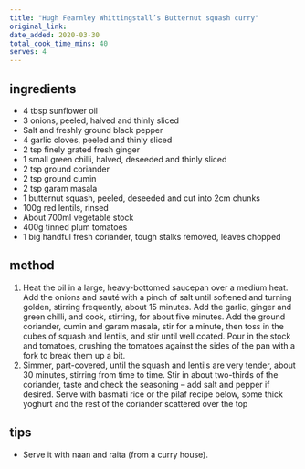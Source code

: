 ```yaml
---
title: "Hugh Fearnley Whittingstall’s Butternut squash curry"
original_link:
date_added: 2020-03-30
total_cook_time_mins: 40
serves: 4
---
```


## ingredients

- 4 tbsp sunflower oil
- 3 onions, peeled, halved and thinly sliced
- Salt and freshly ground black pepper
- 4 garlic cloves, peeled and thinly sliced
- 2 tsp finely grated fresh ginger
- 1 small green chilli, halved, deseeded and thinly sliced
- 2 tsp ground coriander
- 2 tsp ground cumin
- 2 tsp garam masala
- 1 butternut squash, peeled, deseeded and cut into 2cm chunks
- 100g red lentils, rinsed
- About 700ml vegetable stock
- 400g tinned plum tomatoes
- 1 big handful fresh coriander, tough stalks removed, leaves chopped


## method

1. Heat the oil in a large,  heavy-bottomed saucepan over a medium heat. Add the onions and sauté with a pinch of salt until softened and turning golden, stirring frequently, about 15 minutes. Add the garlic, ginger and green chilli, and cook, stirring, for about five minutes. Add the ground coriander, cumin and garam masala, stir for a minute, then toss in the cubes of squash and lentils, and stir until well coated. Pour in the stock and tomatoes, crushing the tomatoes against the sides of the pan with a fork to break them up a bit.
2. Simmer, part-covered, until the squash and lentils are very tender, about 30 minutes, stirring from time to time. Stir in about two-thirds of the coriander, taste and check the seasoning – add salt and pepper if desired. Serve with basmati rice or the pilaf recipe below, some thick yoghurt and the rest of the coriander scattered over the top

## tips

- Serve it with naan and raita (from a curry house).
